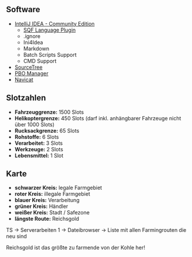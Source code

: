 ## Software
* [IntelliJ IDEA - Community Edition](https://www.jetbrains.com/idea/download)
    * [SQF Language Plugin](http://www.armaholic.com/page.php?id=20194)
    * .ignore
    * Ini4Idea
    * Markdown
    * Batch Scripts Support
    * CMD Support
* [SourceTree](http://www.sourcetreeapp.com)
* [PBO Manager](http://www.armaholic.com/page.php?id=16369)
* [Navicat](http://www.navicat.com/de)

## Slotzahlen
* **Fahrzeuggrenze:** 1500 Slots
* **Helikoptergrenze:** 450 Slots (darf inkl. anhängbarer Fahrzeuge nicht über 1000 Slots)
* **Rucksackgrenze:** 65 Slots
* **Rohstoffe:** 6 Slots
* **Verarbeitet:** 3 Slots
* **Werkzeuge:** 2 Slots
* **Lebensmittel:** 1 Slot

## Karte
* **schwarzer Kreis:** legale Farmgebiet
* **roter Kreis:** illegale Farmgebiet
* **blauer Kreis:** Verarbeitung
* **grüner Kreis:** Händler
* **weißer Kreis:** Stadt / Safezone
* **längste Route:** Reichsgold

TS -> Serverarbeiten 1 -> Dateibrowser -> Liste mit allen Farmingrouten die neu sind

Reichsgold ist das größte zu farmende von der Kohle her!